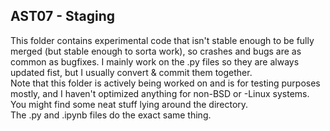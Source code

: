 ## AST07 - Staging   
    
This folder contains experimental code that isn't stable enough to be fully merged (but stable enough to sorta work), so crashes and bugs are as common as bugfixes.  I mainly work on the .py files so they are always updated fist, but I usually convert & commit them together.  
Note that this folder is actively being worked on and is for testing purposes mostly, and I haven't optimized anything for non-BSD or -Linux systems.  You might find some neat stuff lying around the directory.  
The .py and .ipynb files do the exact same thing.  
